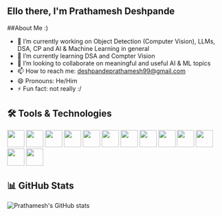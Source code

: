 ## Ello there, I'm Prathamesh Deshpande

<!--
**PrathameshDeshpande99/PrathameshDeshpande99** is a ✨ _special_ ✨ repository because its `README.md` (this file) appears on your GitHub profile.

Here are some ideas to get you started:
-->
##About Me :)
- 🔭 I’m currently working on Object Detection (Computer Vision), LLMs, DSA, CP and AI & Machine Learning in general
- 🌱 I’m currently learning DSA and Compter Vision
- 👯 I’m looking to collaborate on meaningful and useful AI & ML topics
- 📫 How to reach me: deshpandeprathamesh99@gmail.com 
- 😄 Pronouns: He/Him
- ⚡ Fun fact: not really :/

## 🛠️ Tools & Technologies
<p>
  <!-- C -->
  <img src="https://cdn.jsdelivr.net/gh/devicons/devicon/icons/c/c-original.svg" width="40" height="40"/>

  <!-- C++ -->
  <img src="https://cdn.jsdelivr.net/gh/devicons/devicon/icons/cplusplus/cplusplus-original.svg" width="40" height="40"/>

  <!-- Java -->
  <img src="https://cdn.jsdelivr.net/gh/devicons/devicon/icons/java/java-original.svg" width="40" height="40"/>

  <!-- SQL (MySQL logo as representative) -->
  <img src="https://cdn.jsdelivr.net/gh/devicons/devicon/icons/mysql/mysql-original.svg" width="40" height="40"/>

  <!-- Git -->
  <img src="https://cdn.jsdelivr.net/gh/devicons/devicon/icons/git/git-original.svg" width="40" height="40"/>

  <!-- Python -->
  <img src="https://cdn.jsdelivr.net/gh/devicons/devicon/icons/python/python-original.svg" width="40" height="40"/>

  <!-- PyTorch -->
  <img src="https://cdn.jsdelivr.net/gh/devicons/devicon/icons/pytorch/pytorch-original.svg" width="40" height="40"/>

  <!-- NumPy -->
  <img src="https://cdn.jsdelivr.net/gh/devicons/devicon/icons/numpy/numpy-original.svg" width="40" height="40"/>

  <!-- Pandas -->
  <img src="https://cdn.jsdelivr.net/gh/devicons/devicon/icons/pandas/pandas-original.svg" width="40" height="40"/>

  <!-- Scikit-learn -->
  <img src="https://cdn.jsdelivr.net/gh/devicons/devicon/icons/scikitlearn/scikitlearn-original.svg" width="40" height="40"/>

  <!-- LangChain (placeholder via Simple Icons) -->
  <img src="https://cdn.simpleicons.org/langchain/0A74DA" width="40" height="40"/>

  <!-- Ollama (badge style, since no icon available) -->
  <img src="https://img.shields.io/badge/Ollama-000000?style=for-the-badge&logoColor=white" height="40"/>

  <!-- Linux -->
  <img src="https://cdn.jsdelivr.net/gh/devicons/devicon/icons/linux/linux-original.svg" width="40" height="40"/>
</p>

## 📊 GitHub Stats
![Prathamesh's GitHub stats](https://github-readme-stats.vercel.app/api?username=PrathameshDeshpande99&show_icons=true&theme=radical)
